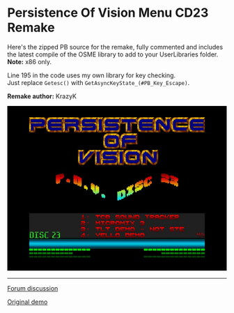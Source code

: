 # Persistence Of Vision Menu CD23 Remake



Here's the zipped PB source for the remake, fully commented and includes the latest compile of the OSME library to add to your UserLibraries folder.  
**Note:** x86 only.

Line 195 in the code uses my own library for key checking.  
Just replace `Getesc()` with `GetAsyncKeyState_(#PB_Key_Escape)`.

**Remake author:** KrazyK

![POV CD23 Screenshot](pov23.jpg)

---

[Forum discussion](https://www.dbfinteractive.com/forum/index.php?topic=6884.0)  

[Original demo](https://demozoo.org/productions/73729/)